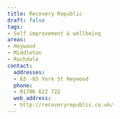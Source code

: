 ```yaml
---
title: Recovery Republic
draft: false
tags:
- Self improvement & wellbeing
areas:
- Heywood
- Middleton
- Rochdale
contact:
  addresses:
  - 63 -65 York St Heywood
  phone:
  - 01706 622 722
  web_address:
  - http://recoveryrepublic.co.uk/
---
```


